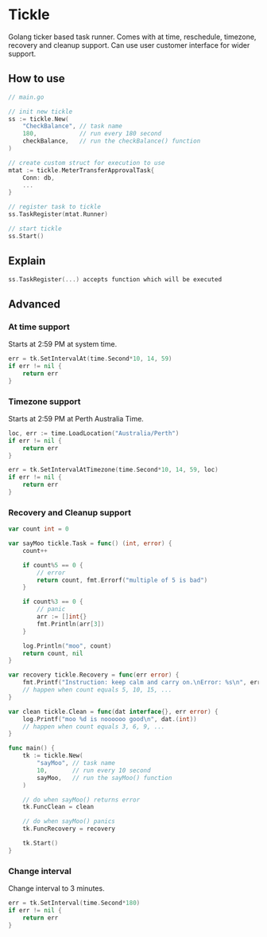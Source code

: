 # Tickle

Golang ticker based task runner. Comes with at time, reschedule, timezone, recovery and cleanup support. Can use user customer interface for wider support.

## How to use

```go
// main.go

// init new tickle
ss := tickle.New(
    "CheckBalance", // task name
    180,            // run every 180 second
    checkBalance,   // run the checkBalance() function
)

// create custom struct for execution to use
mtat := tickle.MeterTransferApprovalTask{
    Conn: db,
    ...
}

// register task to tickle
ss.TaskRegister(mtat.Runner)

// start tickle
ss.Start()
```

## Explain

```go
ss.TaskRegister(...) accepts function which will be executed
```

## Advanced


### At time support

Starts at 2:59 PM at system time.

```go
err = tk.SetIntervalAt(time.Second*10, 14, 59)
if err != nil {
    return err
}
```


### Timezone support

Starts at 2:59 PM at Perth Australia Time.

```go
loc, err := time.LoadLocation("Australia/Perth")
if err != nil {
    return err
}

err = tk.SetIntervalAtTimezone(time.Second*10, 14, 59, loc)
if err != nil {
    return err
}
```


### Recovery and Cleanup support

```go
var count int = 0

var sayMoo tickle.Task = func() (int, error) {
    count++

    if count%5 == 0 {
        // error
        return count, fmt.Errorf("multiple of 5 is bad")
    }

    if count%3 == 0 {
        // panic
        arr := []int{}
        fmt.Println(arr[3])
    }

    log.Println("moo", count)
    return count, nil
}

var recovery tickle.Recovery = func(err error) {
    fmt.Printf("Instruction: keep calm and carry on.\nError: %s\n", err.Error())
    // happen when count equals 5, 10, 15, ...
}

var clean tickle.Clean = func(dat interface{}, err error) {
    log.Printf("moo %d is noooooo good\n", dat.(int))
    // happen when count equals 3, 6, 9, ...
}

func main() {
    tk := tickle.New(
        "sayMoo", // task name
        10,       // run every 10 second
        sayMoo,   // run the sayMoo() function
    )

    // do when sayMoo() returns error
    tk.FuncClean = clean

    // do when sayMoo() panics
    tk.FuncRecovery = recovery

    tk.Start()
}
```

### Change interval

Change interval to 3 minutes.

```go
err = tk.SetInterval(time.Second*180)
if err != nil {
    return err
}
```
